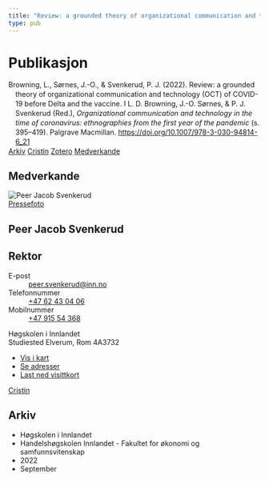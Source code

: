 ```yaml
---
title: "Review: a grounded theory of organizational communication and technology (OCT) of COVID-19 before Delta and the vaccine"
type: pub
---
```

<h1>Publikasjon</h1>
<article id="csl-bib-container-BCYKH6AR" class="csl-bib-container">
  <div class="csl-bib-body" style="line-height: 1.35; padding-left: 1em; text-indent:-1em;">
  <div class="csl-entry">Browning, L., S&#xF8;rnes, J.-O., &amp; Svenkerud, P. J. (2022). Review: a grounded theory of organizational communication and technology (OCT) of COVID-19 before Delta and the vaccine. I L. D. Browning, J.-O. S&#xF8;rnes, &amp; P. J. Svenkerud (Red.), <i>Organizational communication and technology in the time of coronavirus: ethnographies from the first year of the pandemic</i> (s. 395&#x2013;419). Palgrave Macmillan. <a href="https://doi.org/10.1007/978-3-030-94814-6_21">https://doi.org/10.1007/978-3-030-94814-6_21</a></div>
</div>
  <div class="csl-bib-buttons">
    <a href="#taxonomy-article-BCYKH6AR" class="csl-bib-button">Arkiv</a>
    <a href="https://app.cristin.no/results/show.jsf?id=2054290" alt="Cristin URL" class="csl-bib-button">Cristin</a>
    <a href="http://zotero.org/groups/5022929/items/BCYKH6AR" alt="Zotero URL" class="csl-bib-button">Zotero</a>
    <a href="#contributors-article-BCYKH6AR" class="csl-bib-button">Medverkande</a>
  </div>
  <div id="csl-bib-meta-container-BCYKH6AR"></div>
</article>
<div id="csl-bib-meta-BCYKH6AR" class="csl-bib-meta">
  <article id="contributors-article-BCYKH6AR" class="contributors-article">
    <h1>Medverkande</h1>
    <div class="personas">
<div class="vrtx-hinn-person-card">
<div class="photo">
<img src="https://www.inn.no/bilder-ansatte/peer-jacob-svenkerud.jpg" alt="Peer Jacob Svenkerud" loading="lazy"><div class="pressPhoto">
<a href="https://www.inn.no/pressebilder-ansatte/peer-jacob-svenkerud.jpg" target="_blank">
Pressefoto
</a>
</div>
</div>
<div class="info">
<hgroup><h1>Peer Jacob Svenkerud</h1>
<h2>Rektor</h2>
</hgroup><dl>
<dt>E-post</dt>
<dd>
<a href="mailto:peer.svenkerud@inn.no">peer.svenkerud@inn.no</a>
</dd>
<dt>Telefonnummer</dt>
<dd><a href="tel:+4762430406">
+47 62 43 04 06
</a></dd>
<dt>Mobilnummer</dt>
<dd><a href="tel:+4791554368">
+47 915 54 368
</a></dd>
</dl>
<p>
Høgskolen i Innlandet<br>
Studiested Elverum,
Rom 4A3732
</p>
<ul class="vrtx-hinn-links">
<li><a href="https://www.google.com/maps?q=60.88065,11.53734">Vis i kart</a></li>
<li><a href="https://www.inn.no/finn-en-ansatt/peer-svenkerud.html#vrtx-hinn-addresses">Se adresser</a></li>
<li><a href="https://www.inn.no/finn-en-ansatt/peer-svenkerud.html?vrtx=vcf">Last ned visittkort</a></li>
</ul>
</div>
</div>
<a href="https://app.cristin.no/persons/show.jsf?id=559002" alt="Cristin URL" class="personas-cristin">Cristin</a>
</div>
  </article>
  <article id="taxonomy-article-BCYKH6AR" class="taxonomy-article">
    <h1>Arkiv</h1>
    <ul>
      <li>Høgskolen i Innlandet</li>
      <li>Handelshøgskolen Innlandet - Fakultet for økonomi og samfunnsvitenskap</li>
      <li>2022</li>
      <li>September</li>
    </ul>
  </article>
</div>
